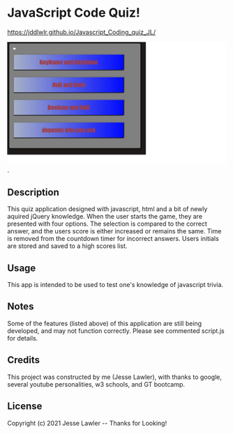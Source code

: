 # JavaScript Code Quiz! 
 https://jddlwlr.github.io/Javascript_Coding_quiz_JL/

 ![basic depiction of webpage](.\assets\SiteImage.jpg "check it out!").

## Description

This quiz application designed with javascript, html and a bit of newly aquired jQuery knowledge. When the user starts the game, they are presented with four options. The selection is compared to the correct answer, and the users score is either increased or remains the same. Time is removed from the countdown timer for incorrect answers. Users initials are stored and saved to a high scores list.  

## Usage

This app is intended to be used to test one's knowledge of javascript trivia. 

## Notes

Some of the features (listed above) of this application are still being developed, and may not function correctly. Please see commented script.js for details. 


## Credits

This project was constructed by me (Jesse Lawler), with thanks to google, several youtube personalities, w3 schools, and GT bootcamp.


## License

Copyright (c) 2021 Jesse Lawler -- Thanks for Looking! 

